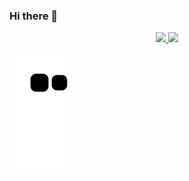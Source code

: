 ### Hi there 👋

<!--
**miyazatojj/miyazatojj** is a ✨ _special_ ✨ repository because its `README.md` (this file) appears on your GitHub profile.

Here are some ideas to get you started:

- 🔭 I’m currently working on ...
- 🌱 I’m currently learning ...
- 👯 I’m looking to collaborate on ...
- 🤔 I’m looking for help with ...
- 💬 Ask me about ...
- 📫 How to reach me: ...
- 😄 Pronouns: ...
- ⚡ Fun fact: ...
-->

<div align="center">
  <a href="https://github.com/miyazatojj">
  <img height="140em" src="https://github-readme-stats.vercel.app/api?username=miyazatojj&show_icons=true&theme=tokyonight&include_all_commits=true&count_private=true"/>
  <img height="140em" src="https://github-readme-stats.vercel.app/api/top-langs/?username=miyazatojj&layout=compact&langs_count=7&theme=highcontrast"/>
</div>

![Snake animation](https://github.com/miyazatojj/miyazatojj/blob/output/github-contribution-grid-snake.svg)  
